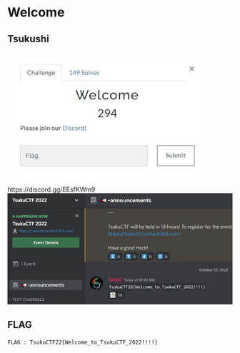 # Welcome
## Tsukushi

<img src="../img/1.jpg">
https://discord.gg/EEsfKWm9
<img src="../img/2.jpg">

## FLAG
 ```FLAG : TsukuCTF22{Welcome_to_TsukuCTF_2022!!!!}```
